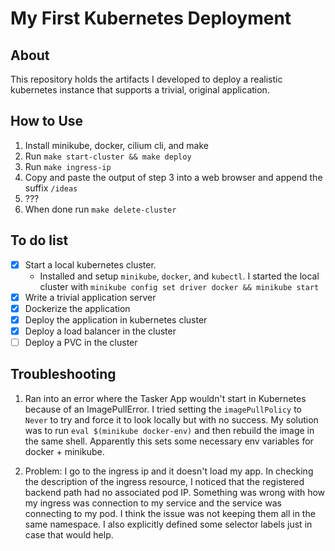 # My First Kubernetes Deployment

## About

This repository holds the artifacts I developed to deploy a realistic kubernetes instance that supports a trivial, original application.

## How to Use

1. Install minikube, docker, cilium cli, and make
2. Run `make start-cluster && make deploy`
3. Run `make ingress-ip`
4. Copy and paste the output of step 3 into a web browser and append the suffix `/ideas`
5. ???
6. When done run `make delete-cluster`

## To do list

- [x] Start a local kubernetes cluster.
  - Installed and setup `minikube`, `docker`, and `kubectl`. I started the local cluster with `minikube config set driver docker && minikube start`
- [x] Write a trivial application server
- [x] Dockerize the application
- [x] Deploy the application in kubernetes cluster
- [x] Deploy a load balancer in the cluster
- [ ] Deploy a PVC in the cluster

## Troubleshooting

1. Ran into an error where the Tasker App wouldn't start in Kubernetes because of an ImagePullError. I tried setting the `imagePullPolicy` to `Never` to try and force it to look locally but with no success. My solution was to run `eval $(minikube docker-env)` and then rebuild the image in the same shell. Apparently this sets some necessary env variables for docker + minikube.

2. Problem: I go to the ingress ip and it doesn't load my app. In checking the description of the ingress resource, I noticed that the registered backend path had no associated pod IP. Something was wrong with how my ingress was connection to my service and the service was connecting to my pod. I think the issue was not keeping them all in the same namespace. I also explicitly defined some selector labels just in case that would help.
